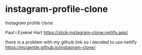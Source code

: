 # instagram-profile-clone
Instagram profile clone


Paul i Ezekiel Hart
https://slick-instagram-clone.netlify.app/
 
there is a problem with my github link so i decided to use netlify 
 https://mcgentle.github.io/instagram-clone/
